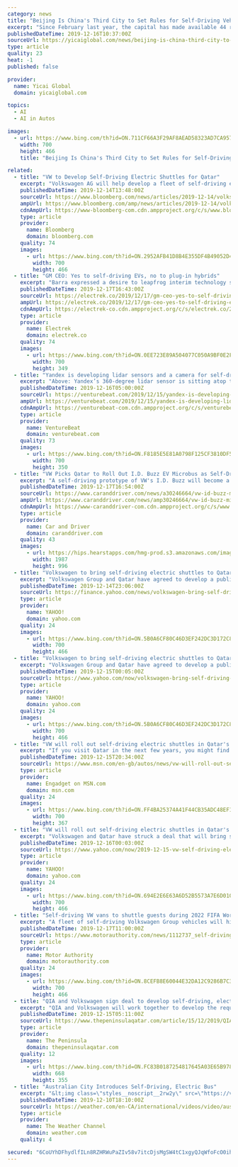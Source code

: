 ```yaml
---
category: news
title: "Beijing Is China's Third City to Set Rules for Self-Driving Vehicle Tests"
excerpt: "Since February last year, the capital has made available 44 roads with a total length of 123 kilometers for self-driving trials in its Haidian, Daxing and Yizhuang districts. So far the city has issued permits to 13 companies including internet giant Baidu. Under its new regulations, drivers must be at least 18 years old with a good record of ..."
publishedDateTime: 2019-12-16T10:37:00Z
sourceUrl: https://yicaiglobal.com/news/beijing-is-china-third-city-to-set-rules-for-self-driving-vehicle-tests
type: article
quality: 23
heat: -1
published: false

provider:
  name: Yicai Global
  domain: yicaiglobal.com

topics:
  - AI
  - AI in Autos

images:
  - url: https://www.bing.com/th?id=ON.711CF66A3F29AF8AEAD58323AD7CA957
    width: 700
    height: 466
    title: "Beijing Is China's Third City to Set Rules for Self-Driving Vehicle Tests"

related:
  - title: "VW to Develop Self-Driving Electric Shuttles for Qatar"
    excerpt: "Volkswagen AG will help develop a fleet of self-driving electric shuttles for use in Qatar’s capital Doha in 2022, the company said. Volkswagen and the Qatar Investment Authority signed an agreement on Saturday for the self-driving Level 4 electric vehicles, they said in a joint statement, without specifying the project’s cost. Qatar plans ..."
    publishedDateTime: 2019-12-14T13:48:00Z
    sourceUrl: https://www.bloomberg.com/news/articles/2019-12-14/volkswagen-to-develop-self-driving-electric-shuttles-for-qatar
    ampUrl: https://www.bloomberg.com/amp/news/articles/2019-12-14/volkswagen-to-develop-self-driving-electric-shuttles-for-qatar
    cdnAmpUrl: https://www-bloomberg-com.cdn.ampproject.org/c/s/www.bloomberg.com/amp/news/articles/2019-12-14/volkswagen-to-develop-self-driving-electric-shuttles-for-qatar
    type: article
    provider:
      name: Bloomberg
      domain: bloomberg.com
    quality: 74
    images:
      - url: https://www.bing.com/th?id=ON.2952AFB41D8B4E355DF4B49052D4E87C
        width: 700
        height: 466
  - title: "GM CEO: Yes to self-driving EVs, no to plug-in hybrids"
    excerpt: "Barra expressed a desire to leapfrog interim technology solutions and move quickly toward electric and self-driving cars. The quicker you get to our goal of zero emissions, the better, and EVs get you there faster. So why dedicate a lot of capital and engineering into a segment that doesn’t get you to the end game when we know how to do the ..."
    publishedDateTime: 2019-12-17T16:43:00Z
    sourceUrl: https://electrek.co/2019/12/17/gm-ceo-yes-to-self-driving-evs-no-to-plug-in-hybrids/
    ampUrl: https://electrek.co/2019/12/17/gm-ceo-yes-to-self-driving-evs-no-to-plug-in-hybrids/amp/
    cdnAmpUrl: https://electrek-co.cdn.ampproject.org/c/s/electrek.co/2019/12/17/gm-ceo-yes-to-self-driving-evs-no-to-plug-in-hybrids/amp/
    type: article
    provider:
      name: Electrek
      domain: electrek.co
    quality: 74
    images:
      - url: https://www.bing.com/th?id=ON.0EE723E89A504077C050A9BF0E2F17B9
        width: 700
        height: 349
  - title: "Yandex is developing lidar sensors and a camera for self-driving vehicles"
    excerpt: "Above: Yandex’s 360-degree lidar sensor is sitting atop two solid state lidar sensors. Yandex’s sensors are also relatively inexpensive. Yandex Dmitry Polishchuk, head of self-driving cars at the company, said that when the lidar sensors enter mass production, Yandex will save up to 75% on the bill of materials. “Third-party lidars ..."
    publishedDateTime: 2019-12-16T05:00:00Z
    sourceUrl: https://venturebeat.com/2019/12/15/yandex-is-developing-lidar-sensors-and-a-camera-for-self-driving-vehicles/
    ampUrl: https://venturebeat.com/2019/12/15/yandex-is-developing-lidar-sensors-and-a-camera-for-self-driving-vehicles/amp/
    cdnAmpUrl: https://venturebeat-com.cdn.ampproject.org/c/s/venturebeat.com/2019/12/15/yandex-is-developing-lidar-sensors-and-a-camera-for-self-driving-vehicles/amp/
    type: article
    provider:
      name: VentureBeat
      domain: venturebeat.com
    quality: 73
    images:
      - url: https://www.bing.com/th?id=ON.F8185E5E81A0798F125CF3810DF5DB7C
        width: 700
        height: 350
  - title: "VW Picks Qatar to Roll Out I.D. Buzz EV Microbus as Self-Driving Shuttle"
    excerpt: "A self-driving prototype of VW's I.D. Buzz will become a public-transit option in Doha, the capital of Qatar. The service is expected to reach the public starting in 2022, the same year that Qatar is hosting the World Cup. This is the latest example of VW ramping up its self-driving and electrification efforts. The latter half of this year has ..."
    publishedDateTime: 2019-12-17T16:54:00Z
    sourceUrl: https://www.caranddriver.com/news/a30246664/vw-id-buzz-microbus-self-driving-qatar/
    ampUrl: https://www.caranddriver.com/news/amp30246664/vw-id-buzz-microbus-self-driving-qatar/
    cdnAmpUrl: https://www-caranddriver-com.cdn.ampproject.org/c/s/www.caranddriver.com/news/amp30246664/vw-id-buzz-microbus-self-driving-qatar/
    type: article
    provider:
      name: Car and Driver
      domain: caranddriver.com
    quality: 43
    images:
      - url: https://hips.hearstapps.com/hmg-prod.s3.amazonaws.com/images/1-1-1576529989.jpeg?crop=0.736xw:0.644xh;0.0930xw,0.217xh&amp;resize=1200:*
        width: 1987
        height: 996
  - title: "Volkswagen to bring self-driving electric shuttles to Qatar by 2022"
    excerpt: "Volkswagen Group and Qatar have agreed to develop a public transit system of autonomous shuttles and buses by 2022 for the capital city of Doha. The agreement signed Saturday by VW Group and the Qatar Investment Authority is an expansive project that will involve four brands under VW Group, including Volkswagen Commercial Vehicles, Scania, its ..."
    publishedDateTime: 2019-12-14T23:06:00Z
    sourceUrl: https://finance.yahoo.com/news/volkswagen-bring-self-driving-electric-225609415.html
    type: article
    provider:
      name: YAHOO!
      domain: yahoo.com
    quality: 24
    images:
      - url: https://www.bing.com/th?id=ON.5B0A6CF80C46D3EF242DC3D172C83048
        width: 700
        height: 466
  - title: "Volkswagen to bring self-driving electric shuttles to Qatar by 2022"
    excerpt: "Volkswagen Group and Qatar have agreed to develop a public transit system of autonomous shuttles and buses by 2022 for the capital city of Doha. The agreement signed Saturday by VW Group and the Qatar Investment Authority is an expansive project that will involve four brands under VW Group, including Volkswagen Commercial Vehicles, Scania, its ..."
    publishedDateTime: 2019-12-15T00:05:00Z
    sourceUrl: https://www.yahoo.com/now/volkswagen-bring-self-driving-electric-225609415.html
    type: article
    provider:
      name: YAHOO!
      domain: yahoo.com
    quality: 24
    images:
      - url: https://www.bing.com/th?id=ON.5B0A6CF80C46D3EF242DC3D172C83048
        width: 700
        height: 466
  - title: "VW will roll out self-driving electric shuttles in Qatar's capital"
    excerpt: "If you visit Qatar in the next few years, you might find yourself riding in a driverless vehicle. Volkswagen and Qatar have struck a deal that will bring self-driving electric vehicles to the public transportation network in the capital city of Doha before the end of 2022. A total of 35 autonomous ID Buzz vans will carry up to four people each ..."
    publishedDateTime: 2019-12-15T20:34:00Z
    sourceUrl: https://www.msn.com/en-gb/autos/news/vw-will-roll-out-self-driving-electric-shuttles-in-qatars-capital/ar-AAK9r3U
    type: article
    provider:
      name: Engadget on MSN.com
      domain: msn.com
    quality: 24
    images:
      - url: https://www.bing.com/th?id=ON.FF4BA25374A41F44CB35ADC48EF183DF
        width: 700
        height: 367
  - title: "VW will roll out self-driving electric shuttles in Qatar's capital"
    excerpt: "Volkswagen and Qatar have struck a deal that will bring self-driving electric vehicles to the public transportation network in the capital city of Doha before the end of 2022. A total of 35 autonomous ID Buzz vans will carry up to four people each on semi ..."
    publishedDateTime: 2019-12-16T00:03:00Z
    sourceUrl: https://www.yahoo.com/now/2019-12-15-vw-self-driving-electric-shuttles-qatar.html
    type: article
    provider:
      name: YAHOO!
      domain: yahoo.com
    quality: 24
    images:
      - url: https://www.bing.com/th?id=ON.694E2E6E63A6D52B5573A7E6D010BC8C
        width: 700
        height: 466
  - title: "Self-driving VW vans to shuttle guests during 2022 FIFA World Cup"
    excerpt: "A fleet of self-driving Volkswagen Group vehicles will hit the streets of Doha, Qatar, during the next FIFA World Cup, which is scheduled to run from November 21 to December 18, 2022. The fleet will be made up of 35 electric vehicles including buses from VW Group-owned Scania and minivans based on 2017's Volkswagen ID Buzz concept, which is ..."
    publishedDateTime: 2019-12-17T11:00:00Z
    sourceUrl: https://www.motorauthority.com/news/1112737_self-driving-vw-vans-to-shuttle-guests-during-2022-fifa-world-cup
    type: article
    provider:
      name: Motor Authority
      domain: motorauthority.com
    quality: 24
    images:
      - url: https://www.bing.com/th?id=ON.8CEFB8E60044E32DA12C9286B7C348E5
        width: 700
        height: 466
  - title: "QIA and Volkswagen sign deal to develop self-driving, electric public transport system in Qatar"
    excerpt: "QIA and Volkswagen will work together to develop the required physical and digital infrastructure to seamlessly integrate a fleet of self-driving vehicles into Doha’s existing public transport network. Autonomous, electric ID. BUZZ AD from Volkswagen Commercial Vehicles will shuttle up to four passengers in West Bay area on semi-fixed routes ..."
    publishedDateTime: 2019-12-15T05:11:00Z
    sourceUrl: https://www.thepeninsulaqatar.com/article/15/12/2019/QIA-and-Volkswagen-sign-deal-to-develop-self-driving,-electric-public-transport-system-in-Qatar
    type: article
    provider:
      name: The Peninsula
      domain: thepeninsulaqatar.com
    quality: 12
    images:
      - url: https://www.bing.com/th?id=ON.FC83B0187254817645A03E65B9780620
        width: 668
        height: 355
  - title: "Australian City Introduces Self-Driving, Electric Bus"
    excerpt: "&lt;img class=\"styles__noscript__2rw2y\" src=\"https://v.w-x.co/1575924536532_1205_BRIGHT_FIREBALL_BURNS_ACROSS_ALABAMA_SKY_Text.jpg\" srcset=\"undefined\" &gt; &lt;img class=\"styles__noscript__2rw2y\" src=\"https://v."
    publishedDateTime: 2019-12-10T18:10:00Z
    sourceUrl: https://weather.com/en-CA/international/videos/video/australian-city-introduces-self-driving-electric-bus
    type: article
    provider:
      name: The Weather Channel
      domain: weather.com
    quality: 4

secured: "6CoUYhDFhydlfILn8RZHRWuPaZIv58v7itcDjsMgSW4tC1xgyQJqWfoFcO0ih6iW2kJnGA5MurlD2QGnOdFymzy1OO9r0+jOMQ+ZBlTn2uVUvH6utrw9fyJzHKYomSRsicLIf2pZddboItUQ7qi4wRunfIN0reU2asxII/dvnbAUPKqXGDOgFP8i1zHDIfU1K4XOFR1OKTDsykA/GJ6X8doeeo9kGD7TB+y2uslBnmdpsECMdw9HgBJGQ2jRm/7mBP6w9a3kioIIeueZT3dajA==;+MZHXaoT1eStLwul4E3dMQ=="
---
```


